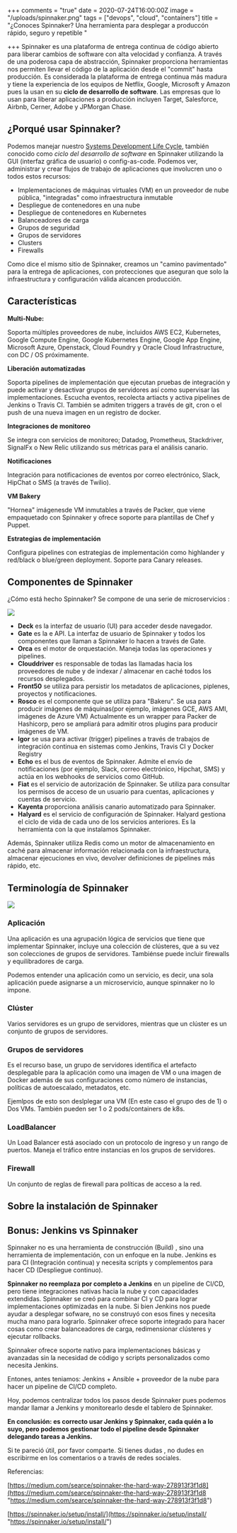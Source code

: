 +++
comments = "true"
date = 2020-07-24T16:00:00Z
image = "/uploads/spinnaker.png"
tags = ["devops", "cloud", "containers"]
title = "¿Conoces Spinnaker?  Una herramienta para desplegar a produccón rápido, seguro y repetible "

+++
Spinnaker es una plataforma de entrega continua de código abierto para liberar cambios de software con alta velocidad y confianza. A través de una poderosa capa de abstracción, Spinnaker proporciona herramientas  nos permiten llevar el código de la aplicación desde el "commit"  hasta producción. Es considerada la plataforma de entrega continua más madura  y tiene la experiencia de los equipos de Netflix, Google, Microsoft y Amazon pues la usan en su **ciclo de desarrollo de software**. Las empresas que lo usan para liberar aplicaciones a producción incluyen Target, Salesforce, Airbnb, Cerner, Adobe y JPMorgan Chase.

## ¿Porqué usar Spinnaker?

Podemos  manejar nuestro   [Systems Development Life Cycle](https://es.wikipedia.org/wiki/Systems_Development_Life_Cycle "Systems Development Life Cycle"), también conocido como _ciclo  del desarrollo de software_  en Spinnaker utilizando la GUI (interfaz gráfica de usuario) o config-as-code. Podemos ver, administrar y crear flujos de trabajo de aplicaciones que involucren uno o todos estos recursos:

* Implementaciones de máquinas virtuales (VM) en un proveedor de nube pública, "integradas" como infraestructura inmutable
* Despliegue de contenedores en una nube
* Despliegue de contenedores en Kubernetes
* Balanceadores de carga
* Grupos de seguridad
* Grupos de servidores
* Clusters
* Firewalls

Como dice el mismo sitio de Spinnaker, creamos un "camino pavimentado" para la entrega de aplicaciones, con protecciones que aseguran que solo la infraestructura y configuración válida  alcancen producción.

## Características

**Multi-Nube:**

Soporta múltiples proveedores de  nube, incluidos AWS EC2, Kubernetes, Google Compute Engine, Google Kubernetes Engine, Google App Engine, Microsoft Azure, Openstack, Cloud Foundry y Oracle Cloud Infrastructure, con DC / OS próximamente.

**Liberación automatizadas**

Soporta pipelines de implementación que ejecutan pruebas de integración y puede activar y desactivar grupos de servidores así como  supervisar las implementaciones.  Escucha eventos, recolecta artiacts y activa pipelines de Jenkins o Travis CI. También se admiten triggers a través de git, cron o el push de una nueva imagen en un registro de docker.

**Integraciones de monitoreo**

Se integra con servicios de monitoreo; Datadog, Prometheus, Stackdriver, SignalFx o New Relic utilizando sus métricas para el análisis canario.

**Notificaciones**

Integración para notificaciones de eventos por correo electrónico, Slack, HipChat o SMS (a través de Twilio).

**VM Bakery**

"Hornea" imágenesde  VM inmutables a través de Packer, que viene empaquetado con Spinnaker y ofrece soporte para plantillas de Chef y Puppet.

**Estrategias de implementación**

Configura pipelines con estrategias de implementación  como highlander y red/black o blue/green deployment. Soporte para Canary releases.

## Componentes de Spinnaker

¿Cómo está hecho  Spinnaker? Se compone de una serie de microservicios :

![](/uploads/componentes_spinnaker.png)

* **Deck** es la interfaz de usuario (UI) para acceder desde navegador.
* **Gate** es la e API. La interfaz de usuario de Spinnaker y todos los componentes que llaman a  Spinnaker lo hacen a través de Gate.
* **Orca** es el motor de orquestación. Maneja todas las operaciones y pipelines.
* **Clouddriver** es responsable de todas las llamadas hacia los proveedores de nube y de indexar / almacenar en caché todos los recursos desplegados.
* **Front50** se utiliza para persistir los metadatos de aplicaciones, piplenes, proyectos y notificaciones.
* **Rosco** es el componente que se utiliza para "Bakeru". Se usa para producir imágenes de máquinas(por ejemplo, imágenes GCE, AWS AMI, imágenes de Azure VM) Actualmente es un wrapper para  Packer de Hashicorp, pero se ampliará para admitir otros plugins para producir imágenes de VM.
* **Igor** se usa para activar (trigger) pipelines a través de trabajos de integración continua en sistemas como Jenkins, Travis CI y Docker Registry
* **Echo** es el bus de eventos de Spinnaker. Admite el envío de notificaciones (por ejemplo, Slack, correo electrónico, Hipchat, SMS) y actúa en los webhooks  de servicios como GitHub.
* **Fiat** es el servicio de autorización de Spinnaker. Se utiliza para consultar los permisos de acceso de un usuario para cuentas, aplicaciones y cuentas de servicio.
* **Kayenta** proporciona análisis canario automatizado para Spinnaker.
* **Halyard** es el servicio de configuración de Spinnaker. Halyard gestiona el ciclo de vida de cada uno de los servicios anteriores. Es la herramienta con la que instalamos Spinnaker.

Además, Spinnaker utiliza Redis como un motor de almacenamiento en caché para almacenar información relacionada con la infraestructura, almacenar ejecuciones en vivo, devolver definiciones de pipelines más rápido, etc.

## Terminología de Spinnaker

![](/uploads/terminologia_spinnaker.png)

### Aplicación

Una aplicación es una agrupación lógica de servicios que tiene que implementar Spinnaker, incluye una colección de clústeres, que a su vez son colecciones de grupos de servidores. Tambiénse  puede incluir firewalls y equilibradores de carga.

Podemos entender una aplicación como un  servicio, es decir, una sola aplicación puede asignarse a un microservicio, aunque spinnaker no lo impone.

### Clúster

Varios servidores es un grupo de servidores, mientras que un clúster es un conjunto de grupos de servidores.

### Grupos de servidores

Es el recurso base, un grupo de servidores  identifica el artefacto desplegable para la aplicación como una imagen de VM o una  imagen de Docker además de sus configuraciones como número de instancias, políticas de autoescalado, metadatos, etc.

Ejemlpos de esto son deslplegar una VM (En este caso el grupo des de 1)  o Dos  VMs. También pueden ser 1 o 2 pods/containers de k8s.

### LoadBalancer

Un Load Balancer está asociado con un protocolo de ingreso y un rango de puertos. Maneja el tráfico entre instancias en los grupos de servidores.

### Firewall

Un conjunto de reglas de firewall para políticas de acceso a la red.

## Sobre la instalación de Spinnaker

## Bonus: Jenkins vs Spinnaker

Spinnaker no es una herramienta de construcción (Build) , sino una herramienta de implementación, con un enfoque en la nube.  Jenkins es para CI (Integración continua) y necesita scripts y complementos para hacer CD (Despliegue continuo).

**Spinnaker no reemplaza por completo a Jenkins** en un pipeline de CI/CD, pero tiene integraciones nativas hacia la nube y con capacidades extendidas. Spinnaker se creó para combinar CI y CD para lograr implementaciones optimizadas en la  nube. Si bien Jenkins nos puede ayudar a desplegar sofware, no se construyó con esos fines y necesita mucha mano para lograrlo.  Spinnaker ofrece soporte integrado para hacer cosas como crear balanceadores de carga, redimensionar clústeres y ejecutar rollbacks. 

Spinnaker ofrece soporte nativo para implementaciones básicas y avanzadas sin la necesidad de código y scripts personalizados como necesita Jenkins.

Entones, antes teniamos: Jenkins + Ansible + proveedor de la nube para hacer un pipeline de CI/CD completo.

Hoy, podemos centralizar todos los pasos desde Spinnaker pues podemos mandar llamar a Jenkins y monitorearlo desde el tablero de Spinnaker.

**En conclusión: es correcto usar Jenkins y Spinnaker, cada quién a lo suyo, pero podemos gestionar todo el pipeline desde Spinnaker delegando tareas a Jenkins.**

Si te pareció útil, por favor comparte. Si tienes dudas , no dudes en escribirme en los comentarios o a través de redes sociales.

Referencias:

[https://medium.com/searce/spinnaker-the-hard-way-278913f3f1d8](https://medium.com/searce/spinnaker-the-hard-way-278913f3f1d8 "https://medium.com/searce/spinnaker-the-hard-way-278913f3f1d8")

[https://spinnaker.io/setup/install/](https://spinnaker.io/setup/install/ "https://spinnaker.io/setup/install/")